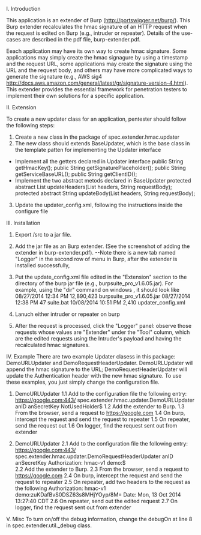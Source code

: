 I. Introduction

This application is an extender of Burp (http://portswigger.net/burp/). This Burp extender recalculates the hmac signature of an HTTP request when the request is edited on Burp (e.g., intruder or repeater). Details of the use-cases are described in the pdf file, burp-extender.pdf.

Eeach application may have its own way to create hmac signature. Some applications may simply create the hmac signagure by using a timestamp and the request URL, some applications may create the signature using the URL and the request body, and others may have more complicated ways to generate the signature (e.g., AWS sig4 http://docs.aws.amazon.com/general/latest/gr/signature-version-4.html). This extender provides the essential framework for penetration testers to implement their own solutions for a specific application. 

II. Extension

To create a new updater class for an application, pentester should follow the following steps:
1. Create a new class in the package of spec.extender.hmac.updater 
2. The new class should extends BaseUpdater, which is the base class in the template patten for implementing the Updater interface
- Implement all the getters declared in Updater interface
	public String getHmacKey();
	public String getSignaturePlaceholder();
	public String getServiceBaseURL();
	public String getClientID();
- Implement the two abstract metods declared in BaseUpdater
	protected abstract List<String> updateHeaders(List<String> headers, String requestBody);
	protected abstract String updateBody(List<String> headers, String requestBody);

3. Update the updater_config.xml, following the instructions inside the configure file

III. Installation
1. Export /src to a jar file.
2. Add the jar file as an Burp extender. (See the screenshot of adding the extender in burp-extender.pdf). 
--Note there is a new tab named "Logger" in the second row of menu in Burp, after the extender is installed successfully, 
3. Put the update_config.xml file edited in the "Extension" section to the directory of the burp jar file (e.g., burpsuite_pro_v1.6.05.jar). For example, using the "dir" command on windows , it should look like
08/27/2014  12:34 PM        12,890,423	burpsuite_pro_v1.6.05.jar
08/27/2014  12:38 PM                47			suite.bat
10/08/2014  10:51 PM             2,410		updater_config.xml

4. Lanuch either intruder or repeater on burp
5. After the request is processed, click the "Logger" panel: observe those requests whose values are "Extender" under the "Tool" column, which are the edited requests using the Intruder's payload and having the recalculated hmac signatures.

IV. Example
There are two example Updater clasess in this package: DemoURLUpdater and DemoRequestHeaderUpdater. DemoURLUpdater will append the hmac signature to the URL; DemoRequestHeaderUpdater will update the Authentication header with the new hmac signature. To use these examples, you just simply change the configuration file.

1. DemoURLUpdater
1.1 Add to the configuration file the following entry:
	<updater>
		<service-base-url>https://google.com:443/</service-base-url>
		<updater-class>spec.extender.hmac.updater.DemoURLUpdater</updater-class>
		<client-id>anID</client-id>
		<hmac-key>anSecretKey</hmac-key>
		<signature-place-holder>NotUsedHolder$</signature-place-holder>	
	</updater>
1.2 Add the extender to Burp. 
1.3 From the browser, send a request to https://google.com
1.4 On burp, intercept the request and send the request to repeater
1.5 On repeater, send the request out
1.6 On logger, find the request sent out from extender

2. DemoURLUpdater
2.1 Add to the configuration file the following entry:
	<updater>
		<service-base-url>https://google.com:443/</service-base-url>
		<updater-class>spec.extender.hmac.updater.DemoRequestHeaderUpdater</updater-class>
		<client-id>anID</client-id>
		<hmac-key>anSecretKey</hmac-key>
		<signature-place-holder>Authorization: hmac-v1 demo:$</signature-place-holder>	
	</updater>
2.2 Add the extender to Burp. 
2.3 From the browser, send a request to https://google.com
2.4 On burp, intercept the request and send the request to repeater
2.5 On repeater, add two headers to the request as the following
Authorization: hmac-v1 demo:zuKDafBvS0DSZ63s8MHjYOyp/8M=
Date: Mon, 13 Oct 2014 13:27:40 CDT
2.6 On repeater, send out the edited request
2.7 On logger, find the request sent out from extender

V. Misc
To turn on/off the debug information, change the debugOn at line 8 in  spec.extender.util._debug class.
